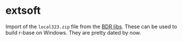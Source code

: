 # extsoft

Import of the `local323.zip` file from the [BDR libs](https://www.stats.ox.ac.uk/pub/Rtools/libs.html). These can be used to build r-base on Windows. They are pretty dated by now.

